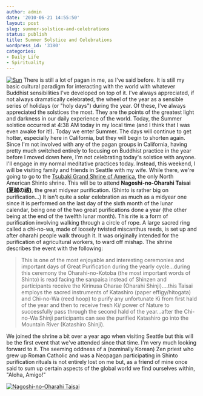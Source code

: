 ```yaml
---
author: admin
date: '2010-06-21 14:55:50'
layout: post
slug: summer-solstice-and-celebrations
status: publish
title: Summer Solstice and Celebrations
wordpress_id: '3180'
categories:
- Daily Life
- Spirituality
---
```


[![Sun](http://farm2.static.flickr.com/1367/4721817387_0ca0989a0f_o.jpg)](http://www.flickr.com/photos/albill/4721817387/ "Sun")
There is still a lot of pagan in me, as I've said before. It is still my
basic cultural paradigm for interacting with the world with whatever
Buddhist sensibilities I've developed on top of it. I've always
appreciated, if not always dramatically celebrated, the wheel of the
year as a sensible series of holidays (or "holy days") during the year.
Of these, I've always appreciated the solstices the most. They are the
points of the greatest light and darkness in our daily experience of the
world. Today, the Summer solstice occurred at 4:38 AM today in my local
time (and I think that I was even awake for it!). Today we enter Summer.
The days will continue to get hotter, especially here in California, but
they will begin to shorten again. Since I'm not involved with any of the
pagan groups in California, having pretty much switched entirely to
focusing on Buddhist practice in the year before I moved down here, I'm
not celebrating today's solstice with anyone. I'll engage in my normal
meditative practices today. Instead, this weekend, I will be visiting
family and friends in Seattle with my wife. While there, we're going to
go to the [Tsubaki Grand Shrine of
America](http://www.tsubakishrine.com/home.html), the only North
American Shinto shrine. This will be to attend **Nagoshi-no-Oharahi
Taisai (夏越の祓)**, the great midyear purification. (Shinto is rather big
on purification...) It isn't quite a solar celebration as much as a
midyear one since it is performed on the last day of the sixth month of
the lunar calendar, being one of the two great purifications done a year
(the other being at the end of the twelfth lunar month). This rite is a
form of purification involving walking through a circle of rope. A large
sacred ring called a chi-no-wa, made of loosely twisted miscanthus
reeds, is set up and after oharahi people walk through it. It was
originally intended for the purification of agricultural workers, to
ward off mishap. The shrine describes the event with the following:

> This is one of the most enjoyable and interesting ceremonies and
> important days of Great Purification during the yearly cycle...during
> this ceremony the Oharahi-no-Kotoba (the most important words of
> Shinto) is read facing the sanpaisa instead of Shinzen and
> participants receive the Kirinusa Oharae (Oharahi Shinji)....this
> Taisai employs the sacred instruments of Katashiro (paper
> effigy/hitogata) and Chi-no-Wa (reed hoop) to purify any unfortunate
> Ki from first hald of the year and then to receive fresh Ki/ power of
> Nature to successfully pass through the second hald of the
> year...after the Chi-no-Wa Shinji participants can see the purified
> Katashiro go into the Mountain River (Katashiro Shinji).

We joined the shrine a bit over a year ago when visiting Seattle but
this will be the first event that we've attended since that time. I'm
very much looking forward to it. The seeming oddness of a (nominally
Korean) Zen priest who grew up Roman Catholic and was a Neopagan
participating in Shinto purification rituals is not entirely lost on me
but, as a friend of mine once said to sum up certain aspects of the
global world we find ourselves within, "Aloha, Amigo!"

[![Nagoshi-no-Oharahi
Taisai](http://farm2.static.flickr.com/1105/4721849797_91752d75cf.jpg)](http://www.flickr.com/photos/albill/4721849797/ "Nagoshi-no-Oharahi Taisai")
